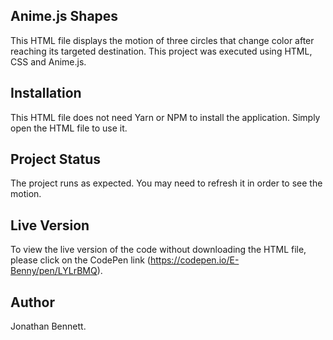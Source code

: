 ## Anime.js Shapes
This HTML file displays the motion of three circles that change color after reaching its targeted destination. This project was executed using HTML, CSS and Anime.js.

## Installation
This HTML file does not need Yarn or NPM to install the application. Simply open the HTML file to use it.

## Project Status
The project runs as expected. You may need to refresh it in order to see the motion.

## Live Version
To view the live version of the code without downloading the HTML file, please click on the CodePen link (https://codepen.io/E-Benny/pen/LYLrBMQ).

## Author
Jonathan Bennett.